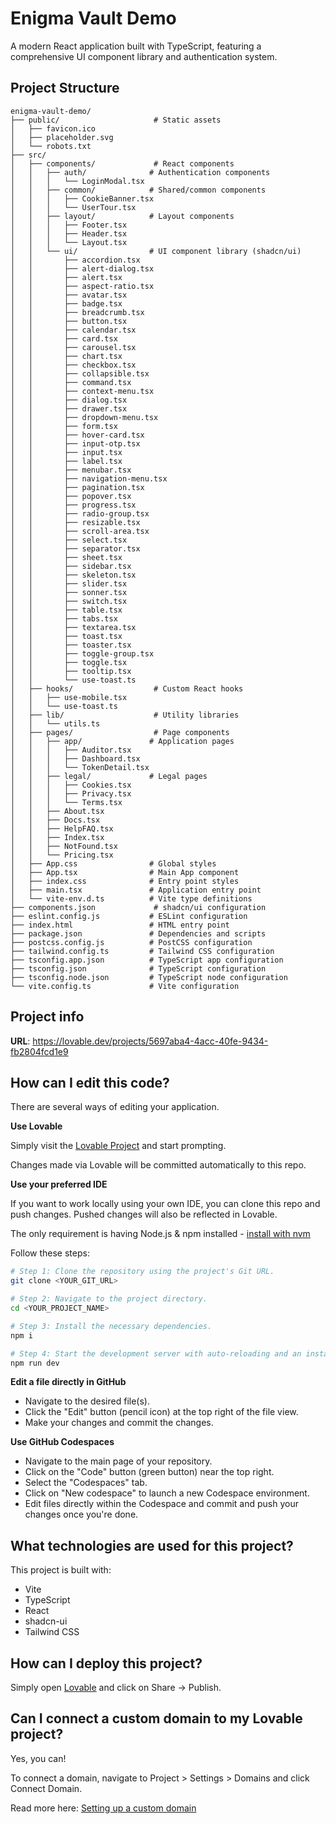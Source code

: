 # Enigma Vault Demo

A modern React application built with TypeScript, featuring a comprehensive UI component library and authentication system.

## Project Structure

```
enigma-vault-demo/
├── public/                     # Static assets
│   ├── favicon.ico
│   ├── placeholder.svg
│   └── robots.txt
├── src/
│   ├── components/             # React components
│   │   ├── auth/              # Authentication components
│   │   │   └── LoginModal.tsx
│   │   ├── common/            # Shared/common components
│   │   │   ├── CookieBanner.tsx
│   │   │   └── UserTour.tsx
│   │   ├── layout/            # Layout components
│   │   │   ├── Footer.tsx
│   │   │   ├── Header.tsx
│   │   │   └── Layout.tsx
│   │   └── ui/                # UI component library (shadcn/ui)
│   │       ├── accordion.tsx
│   │       ├── alert-dialog.tsx
│   │       ├── alert.tsx
│   │       ├── aspect-ratio.tsx
│   │       ├── avatar.tsx
│   │       ├── badge.tsx
│   │       ├── breadcrumb.tsx
│   │       ├── button.tsx
│   │       ├── calendar.tsx
│   │       ├── card.tsx
│   │       ├── carousel.tsx
│   │       ├── chart.tsx
│   │       ├── checkbox.tsx
│   │       ├── collapsible.tsx
│   │       ├── command.tsx
│   │       ├── context-menu.tsx
│   │       ├── dialog.tsx
│   │       ├── drawer.tsx
│   │       ├── dropdown-menu.tsx
│   │       ├── form.tsx
│   │       ├── hover-card.tsx
│   │       ├── input-otp.tsx
│   │       ├── input.tsx
│   │       ├── label.tsx
│   │       ├── menubar.tsx
│   │       ├── navigation-menu.tsx
│   │       ├── pagination.tsx
│   │       ├── popover.tsx
│   │       ├── progress.tsx
│   │       ├── radio-group.tsx
│   │       ├── resizable.tsx
│   │       ├── scroll-area.tsx
│   │       ├── select.tsx
│   │       ├── separator.tsx
│   │       ├── sheet.tsx
│   │       ├── sidebar.tsx
│   │       ├── skeleton.tsx
│   │       ├── slider.tsx
│   │       ├── sonner.tsx
│   │       ├── switch.tsx
│   │       ├── table.tsx
│   │       ├── tabs.tsx
│   │       ├── textarea.tsx
│   │       ├── toast.tsx
│   │       ├── toaster.tsx
│   │       ├── toggle-group.tsx
│   │       ├── toggle.tsx
│   │       ├── tooltip.tsx
│   │       └── use-toast.ts
│   ├── hooks/                  # Custom React hooks
│   │   ├── use-mobile.tsx
│   │   └── use-toast.ts
│   ├── lib/                    # Utility libraries
│   │   └── utils.ts
│   ├── pages/                  # Page components
│   │   ├── app/               # Application pages
│   │   │   ├── Auditor.tsx
│   │   │   ├── Dashboard.tsx
│   │   │   └── TokenDetail.tsx
│   │   ├── legal/             # Legal pages
│   │   │   ├── Cookies.tsx
│   │   │   ├── Privacy.tsx
│   │   │   └── Terms.tsx
│   │   ├── About.tsx
│   │   ├── Docs.tsx
│   │   ├── HelpFAQ.tsx
│   │   ├── Index.tsx
│   │   ├── NotFound.tsx
│   │   └── Pricing.tsx
│   ├── App.css                # Global styles
│   ├── App.tsx                # Main App component
│   ├── index.css              # Entry point styles
│   ├── main.tsx               # Application entry point
│   └── vite-env.d.ts          # Vite type definitions
├── components.json             # shadcn/ui configuration
├── eslint.config.js           # ESLint configuration
├── index.html                 # HTML entry point
├── package.json               # Dependencies and scripts
├── postcss.config.js          # PostCSS configuration
├── tailwind.config.ts         # Tailwind CSS configuration
├── tsconfig.app.json          # TypeScript app configuration
├── tsconfig.json              # TypeScript configuration
├── tsconfig.node.json         # TypeScript node configuration
└── vite.config.ts             # Vite configuration
```

## Project info

**URL**: https://lovable.dev/projects/5697aba4-4acc-40fe-9434-fb2804fcd1e9

## How can I edit this code?

There are several ways of editing your application.

**Use Lovable**

Simply visit the [Lovable Project](https://lovable.dev/projects/5697aba4-4acc-40fe-9434-fb2804fcd1e9) and start prompting.

Changes made via Lovable will be committed automatically to this repo.

**Use your preferred IDE**

If you want to work locally using your own IDE, you can clone this repo and push changes. Pushed changes will also be reflected in Lovable.

The only requirement is having Node.js & npm installed - [install with nvm](https://github.com/nvm-sh/nvm#installing-and-updating)

Follow these steps:

```sh
# Step 1: Clone the repository using the project's Git URL.
git clone <YOUR_GIT_URL>

# Step 2: Navigate to the project directory.
cd <YOUR_PROJECT_NAME>

# Step 3: Install the necessary dependencies.
npm i

# Step 4: Start the development server with auto-reloading and an instant preview.
npm run dev
```

**Edit a file directly in GitHub**

- Navigate to the desired file(s).
- Click the "Edit" button (pencil icon) at the top right of the file view.
- Make your changes and commit the changes.

**Use GitHub Codespaces**

- Navigate to the main page of your repository.
- Click on the "Code" button (green button) near the top right.
- Select the "Codespaces" tab.
- Click on "New codespace" to launch a new Codespace environment.
- Edit files directly within the Codespace and commit and push your changes once you're done.

## What technologies are used for this project?

This project is built with:

- Vite
- TypeScript
- React
- shadcn-ui
- Tailwind CSS

## How can I deploy this project?

Simply open [Lovable](https://lovable.dev/projects/5697aba4-4acc-40fe-9434-fb2804fcd1e9) and click on Share -> Publish.

## Can I connect a custom domain to my Lovable project?

Yes, you can!

To connect a domain, navigate to Project > Settings > Domains and click Connect Domain.

Read more here: [Setting up a custom domain](https://docs.lovable.dev/tips-tricks/custom-domain#step-by-step-guide)
